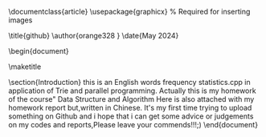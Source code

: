 \documentclass{article}
\usepackage{graphicx} % Required for inserting images

\title{github}
\author{orange328 }
\date{May 2024}

\begin{document}

\maketitle

\section{Introduction}
this is an English words frequency statistics.cpp in application of Trie and parallel programming.
Actually this is my homework of the course" Data Structure and Algorithm
Here is also attached with my homework report but,written in Chinese.
It's my first time trying to upload something on Github and i hope that i can get some advice or judgements on my codes and reports,Please leave your commends!!!;)
\end{document}

